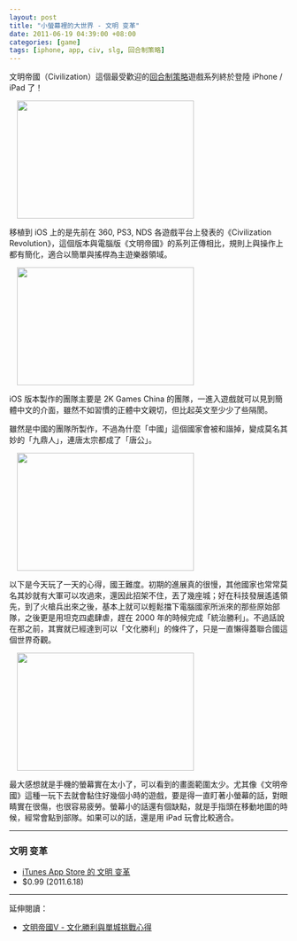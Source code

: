 ```yaml
--- 
layout: post
title: "小螢幕裡的大世界 - 文明 变革"
date: 2011-06-19 04:39:00 +08:00
categories: [game]
tags: [iphone, app, civ, slg, 回合制策略]
---
```


文明帝國（Civilization）這個最受歡迎的[回合制策略](http://localhost:4000/blog/tags/%E5%9B%9E%E5%90%88%E5%88%B6%E7%AD%96%E7%95%A5/)遊戲系列終於登陸 iPhone / iPad 了！

<a href="http://3.bp.blogspot.com/-a0x0PNRwpq8/Tf0MHJLjEDI/AAAAAAAAAQw/Ebw_SmP835A/s1600/Photo+11-6-19+%25E4%25B8%258A%25E5%258D%25884+28+27.png" imageanchor="1" style="margin-left: 1em; margin-right: 1em;"><img border="0" height="213" src="http://3.bp.blogspot.com/-a0x0PNRwpq8/Tf0MHJLjEDI/AAAAAAAAAQw/Ebw_SmP835A/s320/Photo+11-6-19+%25E4%25B8%258A%25E5%258D%25884+28+27.png" width="320" /></a>

<!-- more -->

移植到 iOS 上的是先前在 360, PS3, NDS 各遊戲平台上發表的《Civilization Revolution》，這個版本與電腦版《文明帝國》的系列正傳相比，規則上與操作上都有簡化，適合以簡單與搖桿為主遊樂器領域。

<a href="http://2.bp.blogspot.com/-DEDET8DQbM0/Tf0MFlJLFvI/AAAAAAAAAQo/A9Rcwf15_cQ/s1600/Photo+11-6-19+%25E4%25B8%258A%25E5%258D%25884+27+08.png" imageanchor="1" style="margin-left: 1em; margin-right: 1em;"><img border="0" height="213" src="http://2.bp.blogspot.com/-DEDET8DQbM0/Tf0MFlJLFvI/AAAAAAAAAQo/A9Rcwf15_cQ/s320/Photo+11-6-19+%25E4%25B8%258A%25E5%258D%25884+27+08.png" width="320" /></a>

iOS 版本製作的團隊主要是 2K Games China 的團隊，一進入遊戲就可以見到簡體中文的介面，雖然不如習慣的正體中文親切，但比起英文至少少了些隔閡。

雖然是中國的團隊所製作，不過為什麼「中國」這個國家會被和諧掉，變成莫名其妙的「九鼎人」，連唐太宗都成了「唐公」。

<a href="http://4.bp.blogspot.com/-Uq2FWn33Ndk/Tf0METOujbI/AAAAAAAAAQk/msrkgNDqODw/s1600/Photo+11-6-18+%25E4%25B8%258A%25E5%258D%258810+41+10.png" imageanchor="1" style="margin-left: 1em; margin-right: 1em;"><img border="0" height="213" src="http://4.bp.blogspot.com/-Uq2FWn33Ndk/Tf0METOujbI/AAAAAAAAAQk/msrkgNDqODw/s320/Photo+11-6-18+%25E4%25B8%258A%25E5%258D%258810+41+10.png" width="320" /></a>

以下是今天玩了一天的心得，國王難度。初期的進展真的很慢，其他國家也常常莫名其妙就有大軍可以攻過來，還因此招架不住，丟了幾座城；好在科技發展遙遙領先，到了火槍兵出來之後，基本上就可以輕鬆擋下電腦國家所派來的那些原始部隊，之後更是用坦克四處肆虐，趕在 2000 年的時候完成「統治勝利」。不過話說在那之前，其實就已經達到可以「文化勝利」的條件了，只是一直懶得蓋聯合國這個世界奇觀。

<a href="http://2.bp.blogspot.com/-M_0u6Ut7NFc/Tf0MGgLmytI/AAAAAAAAAQs/-kWdXh6KQRM/s1600/Photo+11-6-19+%25E4%25B8%258A%25E5%258D%25884+27+19.png" imageanchor="1" style="margin-left: 1em; margin-right: 1em;"><img border="0" height="213" src="http://2.bp.blogspot.com/-M_0u6Ut7NFc/Tf0MGgLmytI/AAAAAAAAAQs/-kWdXh6KQRM/s320/Photo+11-6-19+%25E4%25B8%258A%25E5%258D%25884+27+19.png" width="320" /></a>

最大感想就是手機的螢幕實在太小了，可以看到的畫面範圍太少。尤其像《文明帝國》這種一玩下去就會黏住好幾個小時的遊戲，要是得一直盯著小螢幕的話，對眼睛實在很傷，也很容易疲勞。螢幕小的話還有個缺點，就是手指頭在移動地圖的時候，經常會點到部隊。如果可以的話，還是用 iPad 玩會比較適合。

----

### 文明 变革

- [iTunes App Store 的 文明 变革](http://itunes.apple.com/us/app/id433077147?mt=8%E6%96%87%E6%98%8E%20%E5%8F%98%E9%9D%A9)
- $0.99 (2011.6.18)

----

延伸閱讀：

- [文明帝國V - 文化勝利與單城挑戰心得](/blog/2011/04/01/civ5-cultural-victory-and-one-city-challenge/)
